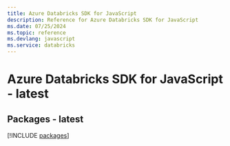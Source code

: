 ```yaml
---
title: Azure Databricks SDK for JavaScript
description: Reference for Azure Databricks SDK for JavaScript
ms.date: 07/25/2024
ms.topic: reference
ms.devlang: javascript
ms.service: databricks
---
```

# Azure Databricks SDK for JavaScript - latest
## Packages - latest
[!INCLUDE [packages](databricks-index.md)]